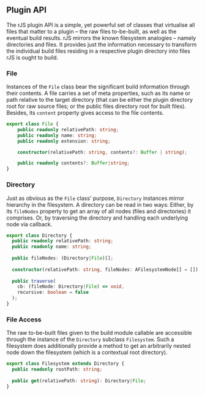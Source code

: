 ## Plugin API

The rJS plugin API is a simple, yet powerful set of classes that virtualise all files that matter to a plugin – the raw files to-be-built, as well as the eventual build results. rJS mirrors the known filesystem analogies – namely directories and files. It provides just the information necessary to transform the individual build files residing in a respective plugin directory into files rJS is ought to build.

### File

Instances of the `File` class bear the significant build information through their contents. A file carries a set of meta properties, such as its name or path relative to the target directory (that can be either the plugin directory root for raw source files; or the public files directory root for built files). Besides, its `content` property gives access to the file contents.

``` ts
export class File {
    public readonly relativePath: string;
    public readonly name: string;
    public readonly extension: string;

    constructor(relativePath: string, contents?: Buffer | string);

    public readonly contents?: Buffer|string;
}
```

### Directory

Just as obvious as the `File` class' purpose, `Directory` instances mirror hierarchy in the filesystem. A directory can be read in two ways: Either, by its `fileNodes` property to get an array of all nodes (files and directories) it comprises. Or, by traversing the directory and handling each underlying node via callback.

``` ts
export class Directory {
  public readonly relativePath: string;
  public readonly name: string;
  
  public fileNodes: (Directory|File)[];
  
  constructor(relativePath: string, fileNodes: AFilesystemNode[] = []);
  
  public traverse(
    cb: (fileNode: Directory|File) => void,
    recursive: boolean = false
  );
}
```

### File Access

The raw to-be-built files given to the build module callable are accessible through the instance of the `Directory` subclass `Filesystem`. Such a filesystem does additionally provide a method to get an arbitrarily nested node down the filesystem (which is a contextual root directory).

``` ts
export class Filesystem extends Directory {
  public readonly rootPath: string;
  
  public get(relativePath: string): Directory|File;
}
```